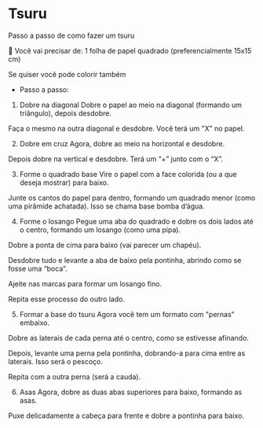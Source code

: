 # Tsuru

Passo a passo de como fazer um tsuru 

📄 Você vai precisar de:
1 folha de papel quadrado (preferencialmente 15x15 cm)





Se quiser você pode colorir também


- Passo a passo:
1. Dobre na diagonal
Dobre o papel ao meio na diagonal (formando um triângulo), depois desdobre.

Faça o mesmo na outra diagonal e desdobre. Você terá um "X" no papel.

2. Dobre em cruz
Agora, dobre ao meio na horizontal e desdobre.

Depois dobre na vertical e desdobre. Terá um “+” junto com o “X”.

3. Forme o quadrado base
Vire o papel com a face colorida (ou a que deseja mostrar) para baixo.

Junte os cantos do papel para dentro, formando um quadrado menor (como uma pirâmide achatada). Isso se chama base bomba d’água.

4. Forme o losango
Pegue uma aba do quadrado e dobre os dois lados até o centro, formando um losango (como uma pipa).

Dobre a ponta de cima para baixo (vai parecer um chapéu).

Desdobre tudo e levante a aba de baixo pela pontinha, abrindo como se fosse uma “boca”.

Ajeite nas marcas para formar um losango fino.

Repita esse processo do outro lado.

5. Formar a base do tsuru
Agora você tem um formato com "pernas" embaixo.

Dobre as laterais de cada perna até o centro, como se estivesse afinando.

Depois, levante uma perna pela pontinha, dobrando-a para cima entre as laterais. Isso será o pescoço.

Repita com a outra perna (será a cauda).

6. Asas
Agora, dobre as duas abas superiores para baixo, formando as asas.

Puxe delicadamente a cabeça para frente e dobre a pontinha para baixo.







